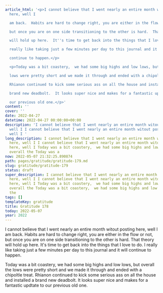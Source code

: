 ```yaml
---
article_html: '<p>I cannot believe that I went nearly an entire month witout posting
  here, well I

  am back.  Habits are hard to change right, you are either in the flow or not,

  but once you are on one side transitioning to the other is hard.  That theory

  will hold up here.  It''s time to get back into the things that I love to do.  I

  really like taking just a few minutes per day to this journal and it will

  continue to happen.</p>

  <p>Today was a bit coastery,  we had some big highs and low lows, but overall the

  lows were pretty short and we made it through and ended with a chipoltle treat.

  Rhianon continued to kick some serious ass on all the house and installed a

  brand new deadbolt.  It looks super nice and makes for a fantastic updtate to

  our previous old one.</p>'
content: ''
cover: ''
date: 2022-04-27
datetime: 2022-04-27 00:00:00+00:00
description: 'I cannot believe that I went nearly an entire month witout posting here,
  well I I cannot believe that I went nearly an entire month witout posting here,
  well I '
long_description: I cannot believe that I went nearly an entire month witout posting
  here, well I I cannot believe that I went nearly an entire month witout posting
  here, well I Today was a bit coastery,  we had some big highs and low lows, but
  overall the Today was a
now: 2022-05-07 21:32:25.890874
path: pages/gratitude/gratitude-179.md
slug: gratitude/gratitude-179
status: draft
super_description: I cannot believe that I went nearly an entire month witout posting
  here, well I I cannot believe that I went nearly an entire month witout posting
  here, well I Today was a bit coastery,  we had some big highs and low lows, but
  overall the Today was a bit coastery,  we had some big highs and low lows, but overall
  the
tags: []
templateKey: gratitude
title: Gratitude 178
today: 2022-05-07
year: 2022
---
```


I cannot believe that I went nearly an entire month witout posting here, well I
am back.  Habits are hard to change right, you are either in the flow or not,
but once you are on one side transitioning to the other is hard.  That theory
will hold up here.  It's time to get back into the things that I love to do.  I
really like taking just a few minutes per day to this journal and it will
continue to happen.

Today was a bit coastery,  we had some big highs and low lows, but overall the
lows were pretty short and we made it through and ended with a chipoltle treat.
Rhianon continued to kick some serious ass on all the house and installed a
brand new deadbolt.  It looks super nice and makes for a fantastic updtate to
our previous old one.